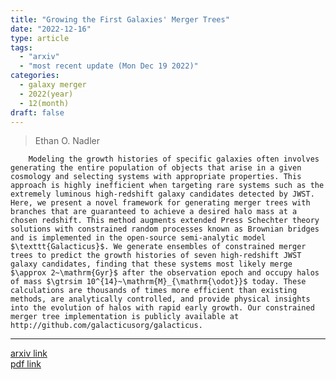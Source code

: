 ```yaml
---
title: "Growing the First Galaxies' Merger Trees"
date: "2022-12-16"
type: article
tags:
  - "arxiv"
  - "most recent update (Mon Dec 19 2022)"
categories:
  - galaxy merger
  - 2022(year)
  - 12(month)
draft: false
---
```


>  Ethan O. Nadler

        Modeling the growth histories of specific galaxies often involves generating the entire population of objects that arise in a given cosmology and selecting systems with appropriate properties. This approach is highly inefficient when targeting rare systems such as the extremely luminous high-redshift galaxy candidates detected by JWST. Here, we present a novel framework for generating merger trees with branches that are guaranteed to achieve a desired halo mass at a chosen redshift. This method augments extended Press Schechter theory solutions with constrained random processes known as Brownian bridges and is implemented in the open-source semi-analytic model $\texttt{Galacticus}$. We generate ensembles of constrained merger trees to predict the growth histories of seven high-redshift JWST galaxy candidates, finding that these systems most likely merge $\approx 2~\mathrm{Gyr}$ after the observation epoch and occupy halos of mass $\gtrsim 10^{14}~\mathrm{M}_{\mathrm{\odot}}$ today. These calculations are thousands of times more efficient than existing methods, are analytically controlled, and provide physical insights into the evolution of halos with rapid early growth. Our constrained merger tree implementation is publicly available at http://github.com/galacticusorg/galacticus.

---

[arxiv link](https://arxiv.org/abs/2212.08584)  
[pdf link](https://arxiv.org/pdf/2212.08584)